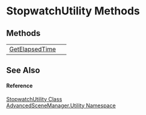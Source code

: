 # StopwatchUtility Methods




## Methods
<table>
<tr>
<td><a href="M_AdvancedSceneManager_Utility_StopwatchUtility_GetElapsedTime">GetElapsedTime</a></td>
<td> </td></tr>
</table>

## See Also


#### Reference
<a href="T_AdvancedSceneManager_Utility_StopwatchUtility">StopwatchUtility Class</a>  
<a href="N_AdvancedSceneManager_Utility">AdvancedSceneManager.Utility Namespace</a>  
